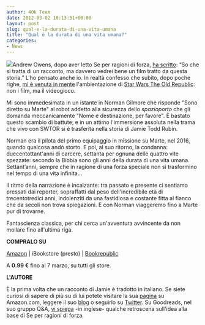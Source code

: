 ```yaml
---
author: 40k Team
date: 2012-03-02 10:13:51+00:00
layout: post
slug: qual-e-la-durata-di-una-vita-umana
title: "Qual è la durata di una vita umana?"
categories:
- News
---
```


![](http://40k.it/wp-content/uploads/2012/03/rubin_sito.jpg)Andrew Owens, dopo aver letto Se per ragioni di forza, [ha scritto](http://www.amazon.com/review/R13XBTBT9UTI4L/ref=cm_cr_dp_perm?ie=UTF8&ASIN=B005QSTIL8&nodeID=133140011&tag=&linkCode=): “So che si tratta di un racconto, ma davvero vedrei bene un film tratto da questa storia.”
L'ho pensato anche io. In realtà confesso che subito, dopo poche righe, [mi è venuta in mente](http://1.bp.blogspot.com/-XPJoM-1rK6U/TtUy5j4V1EI/AAAAAAAAATA/369sidPPgro/s1600/Game+Tips+And+More+-+Star+Wars+The+Old+Republic+Beta+2011+-+Dromund+Kass+Taxi+with+Male+Chiss+Bounty+Hunter+in+Cockpit++.jpg) l'ambientazione di [Star Wars The Old Republic](http://www.swtor.com/): non i film, ma il videogioco.

Mi sono immedesimata in un istante in Norman Gilmore che risponde "Sono diretto su Marte" al robot addetto alla sicurezza dello _spazioporto_ che gli domanda meccanicamente "Nome e destinazione, per favore". È bastato questo scambio di battute, e in un attimo l'immersione assoluta nella trama che vivo con SWTOR si è trasferita nella storia di Jamie Todd Rubin.

Norman era il pilota del primo equipaggio in missione su Marte, nel 2016, quando qualcosa andò storto. E poi, al suo ritorno, la condanna: duecentottant'anni di carcere, settanta per ognuna delle quattro vite spezzate: secondo la Bibbia sono gli anni della durata di una vita umana. Settant’anni, sempre che in ragione di una forza speciale non si trasformino nel tempo di una vita infinita...

Il ritmo della narrazione è incalzante: tra passato e presente ci sentiamo pressati dai reporter, sopraffatti dal peso dell'incredibile età di trecentotredici anni, indolenziti da una fastidiosa e costante fitta al fianco che da secoli non trova spiegazioni. E con Norman viaggeremo fino a Marte pur di trovarne.

Fantascienza classica, per chi cerca un'avventura avvincente da non mollare fino all'ultima riga.

**COMPRALO SU**

[Amazon](http://www.amazon.it/Se-ragioni-forza-ebook/dp/B007FWNTFO/ref=sr_1_1?ie=UTF8&qid=1330669407&sr=8-1) | iBookstore (presto) | [Bookrepublic](http://www.bookrepublic.it/book/9788865860960-se-per-ragioni-di-forza/)

A **0.99 €** fino al 7 marzo, su tutti gli store.

**L'AUTORE**

È la prima volta che un racconto di Jamie è tradotto in italiano. Se siete curiosi di sapere di più su di lui potete visitare la sua [pagina](http://www.amazon.com/Jamie-Todd-Rubin/e/B005QZMM28/ref=ntt_dp_epwbk_0) su Amazon.com, leggere il suo [blog](http://www.jamierubin.net/) o seguirlo su [Twitter](https://twitter.com/#!/jamietr). Su Goodreads, nel suo gruppo Q&A, [vi spiega](http://www.goodreads.com/topic/show/671461-if-by-reason-of-strength) -in inglese- qualche retroscena sull'idea alla base di Se per ragioni di forza.


